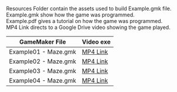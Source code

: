 Resources Folder contain the assets used to build Example.gmk file.\
Example.gmk show how the game was programmed.\
Example.pdf gives a tutorial on how the game was programmed.\
MP4 Link directs to a Google Drive video showing the game played.

| GameMaker File | Video exe |
| --- | --- |
|Example01 - Maze.gmk | [MP4 Link](https://drive.google.com/open?id=1h3w5wv27e7Ye9gCyDonTjSZFxNfdDXGB) |
|Example02 - Maze.gmk | [MP4 Link](https://drive.google.com/open?id=1MyCKWfBH8RTEdw69oQ9AV7ycMiYLOxpx) |
|Example03 - Maze.gmk | [MP4 Link](https://drive.google.com/open?id=1FXD5m4bxE0Eol82cHdsG7sSRozJH73SA) |
|Example04 - Maze.gmk | [MP4 Link](https://drive.google.com/open?id=1EPd2Pmhg6WoYr3dC_nsPPBmXI-UrPuxh) |
